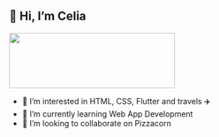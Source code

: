 ## 👋 Hi, I’m Celia
<img src="https://media.giphy.com/media/3o7aD2ml5k1Vf8g8oM/giphy.gif"  width=300 height=100>

- 👀 I’m interested in HTML, CSS, Flutter and travels ✈️
- 🌱 I’m currently learning Web App Development
- 💞️ I’m looking to collaborate on Pizzacorn



<!---
CeliaBlanco1/CeliaBlanco1 is a ✨ special ✨ repository because its `README.md` (this file) appears on your GitHub profile.
You can click the Preview link to take a look at your changes.
--->
